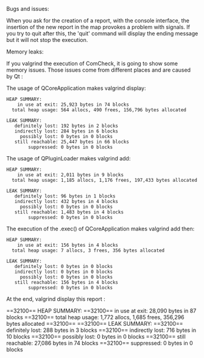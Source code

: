 Bugs and issues:

When you ask for the creation of a report, with the console interface, the insertion of
the new report in the map provokes a problem with signals. If you try to quit after this,
the 'quit' command will display the ending message but it will not stop the execution.

Memory leaks:

If you valgrind the execution of ComCheck, it is going to show some memory issues. Those
issues come from different places and are caused by Qt :

The usage of QCoreApplication makes valgrind display:

    HEAP SUMMARY:
        in use at exit: 25,923 bytes in 74 blocks
      total heap usage: 564 allocs, 490 frees, 156,796 bytes allocated

    LEAK SUMMARY:
       definitely lost: 192 bytes in 2 blocks
       indirectly lost: 284 bytes in 6 blocks
         possibly lost: 0 bytes in 0 blocks
       still reachable: 25,447 bytes in 66 blocks
            suppressed: 0 bytes in 0 blocks

The usage of QPluginLoader makes valgrind add:

    HEAP SUMMARY:
        in use at exit: 2,011 bytes in 9 blocks
      total heap usage: 1,185 allocs, 1,176 frees, 197,433 bytes allocated

    LEAK SUMMARY:
       definitely lost: 96 bytes in 1 blocks
       indirectly lost: 432 bytes in 4 blocks
         possibly lost: 0 bytes in 0 blocks
       still reachable: 1,483 bytes in 4 blocks
            suppressed: 0 bytes in 0 blocks

The execution of the .exec() of QCoreApplication makes valgrind add then:

    HEAP SUMMARY:
        in use at exit: 156 bytes in 4 blocks
      total heap usage: 7 allocs, 3 frees, 356 bytes allocated

    LEAK SUMMARY:
       definitely lost: 0 bytes in 0 blocks
       indirectly lost: 0 bytes in 0 blocks
         possibly lost: 0 bytes in 0 blocks
       still reachable: 156 bytes in 4 blocks
            suppressed: 0 bytes in 0 blocks

At the end, valgrind display this report :

==32100== HEAP SUMMARY:
==32100==     in use at exit: 28,090 bytes in 87 blocks
==32100==   total heap usage: 1,772 allocs, 1,685 frees, 356,296 bytes allocated
==32100==
==32100== LEAK SUMMARY:
==32100==    definitely lost: 288 bytes in 3 blocks
==32100==    indirectly lost: 716 bytes in 10 blocks
==32100==      possibly lost: 0 bytes in 0 blocks
==32100==    still reachable: 27,086 bytes in 74 blocks
==32100==         suppressed: 0 bytes in 0 blocks
